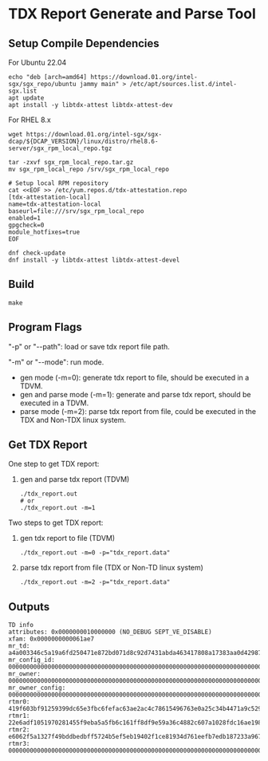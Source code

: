 # TDX Report Generate and Parse Tool

## Setup Compile Dependencies

For Ubuntu 22.04

```
echo "deb [arch=amd64] https://download.01.org/intel-sgx/sgx_repo/ubuntu jammy main" > /etc/apt/sources.list.d/intel-sgx.list
apt update
apt install -y libtdx-attest libtdx-attest-dev
```

For RHEL 8.x

```
wget https://download.01.org/intel-sgx/sgx-dcap/${DCAP_VERSION}/linux/distro/rhel8.6-server/sgx_rpm_local_repo.tgz

tar -zxvf sgx_rpm_local_repo.tar.gz
mv sgx_rpm_local_repo /srv/sgx_rpm_local_repo

# Setup local RPM repository
cat <<EOF >> /etc/yum.repos.d/tdx-attestation.repo
[tdx-attestation-local]
name=tdx-attestation-local
baseurl=file:///srv/sgx_rpm_local_repo
enabled=1
gpgcheck=0
module_hotfixes=true
EOF

dnf check-update
dnf install -y libtdx-attest libtdx-attest-devel
```

## Build

```
make
```

## Program Flags

"-p" or "--path": load or save tdx report file path.

"-m" or "--mode": run mode.
- gen mode (-m=0): generate tdx report to file, should be executed in a TDVM.
- gen and parse mode (-m=1): generate and parse tdx report, should be executed in a TDVM.
- parse mode (-m=2): parse tdx report from file, could be executed in the TDX and Non-TDX linux system.

## Get TDX Report

One step to get TDX report:
1. gen and parse tdx report (TDVM)

    ```
    ./tdx_report.out
    # or
    ./tdx_report.out -m=1
    ```

Two steps to get TDX report:
1. gen tdx report to file (TDVM)

    ```
    ./tdx_report.out -m=0 -p="tdx_report.data"
    ```

2. parse tdx report from file (TDX or Non-TD linux system)

    ```
    ./tdx_report.out -m=2 -p="tdx_report.data"
    ```

## Outputs

```
TD info
attributes: 0x0000000010000000 (NO_DEBUG SEPT_VE_DISABLE)
xfam: 0x0000000000061ae7
mr_td: a4a003346c5a19a6fd250471e872bd071d8c92d7431abda463417808a17383aa0d42987814bc92f5f59c6044b677f514
mr_config_id: 000000000000000000000000000000000000000000000000000000000000000000000000000000000000000000000000
mr_owner: 000000000000000000000000000000000000000000000000000000000000000000000000000000000000000000000000
mr_owner_config: 000000000000000000000000000000000000000000000000000000000000000000000000000000000000000000000000
rtmr0: 419f603bf91259399dc65e3fbc6fefac63ae2ac4c78615496763e0a25c34b4471a9c5298ee2e21f720c1f913cc38f06e
rtmr1: 22e6adf1051970281455f9eba5a5fb6c161ff8df9e59a36c4882c607a1028fdc16ae19885a169e00f83ed3c09329ed19
rtmr2: e6062f5a1327f49bddbedbff5724b5ef5eb19402f1ce81934d761eefb7edb187233a9677006024752cd4afdecb412a9a
rtmr3: 000000000000000000000000000000000000000000000000000000000000000000000000000000000000000000000000
```